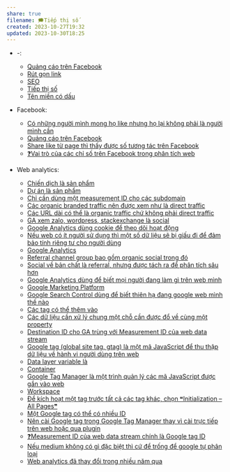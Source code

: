 ```yaml
---
share: true
filename: 🗯️Tiếp thị số
created: 2023-10-27T19:32
updated: 2023-10-30T18:25
---
```


- \-: 
    - [Quảng cáo trên Facebook](./Qu%E1%BA%A3ng%20c%C3%A1o%20tr%C3%AAn%20Facebook.md)
    - [Rút gọn link](./R%C3%BAt%20g%E1%BB%8Dn%20link.md)
    - [SEO](./SEO.md)
    - [Tiếp thị số](./Ti%E1%BA%BFp%20th%E1%BB%8B%20s%E1%BB%91.md)
    - [Tên miền có dấu](./T%C3%AAn%20mi%E1%BB%81n%20c%C3%B3%20d%E1%BA%A5u.md)

- Facebook: 
    - [Có những người mình mong họ like nhưng họ lại không phải là người mình cần](./Facebook/C%C3%B3%20nh%E1%BB%AFng%20ng%C6%B0%E1%BB%9Di%20m%C3%ACnh%20mong%20h%E1%BB%8D%20like%20nh%C6%B0ng%20h%E1%BB%8D%20l%E1%BA%A1i%20kh%C3%B4ng%20ph%E1%BA%A3i%20l%C3%A0%20ng%C6%B0%E1%BB%9Di%20m%C3%ACnh%20c%E1%BA%A7n.md)
    - [Quảng cáo trên Facebook](./Facebook/Qu%E1%BA%A3ng%20c%C3%A1o%20tr%C3%AAn%20Facebook.md)
    - [Share like từ page thì thấy được số tương tác trên Facebook](./Facebook/Share%20like%20t%E1%BB%AB%20page%20th%C3%AC%20th%E1%BA%A5y%20%C4%91%C6%B0%E1%BB%A3c%20s%E1%BB%91%20t%C6%B0%C6%A1ng%20t%C3%A1c%20tr%C3%AAn%20Facebook.md)
    - [❓Vai trò của các chỉ số trên Facebook trong phân tích web](./Facebook/%E2%9D%93Vai%20tr%C3%B2%20c%E1%BB%A7a%20c%C3%A1c%20ch%E1%BB%89%20s%E1%BB%91%20tr%C3%AAn%20Facebook%20trong%20ph%C3%A2n%20t%C3%ADch%20web.md)

- Web analytics: 
    - [Chiến dịch là sản phẩm](./Web%20analytics/Chi%E1%BA%BFn%20d%E1%BB%8Bch%20l%C3%A0%20s%E1%BA%A3n%20ph%E1%BA%A9m.md)
    - [Dự án là sản phẩm](./Web%20analytics/D%E1%BB%B1%20%C3%A1n%20l%C3%A0%20s%E1%BA%A3n%20ph%E1%BA%A9m.md)
    - [Chỉ cần dùng một measurement ID cho các subdomain](./Web%20analytics/Google%20Analytics/Ch%E1%BB%89%20c%E1%BA%A7n%20d%C3%B9ng%20m%E1%BB%99t%20measurement%20ID%20cho%20c%C3%A1c%20subdomain.md)
    - [Các organic branded traffic nên được xem như là direct traffic](./Web%20analytics/Google%20Analytics/C%C3%A1c%20organic%20branded%20traffic%20n%C3%AAn%20%C4%91%C6%B0%E1%BB%A3c%20xem%20nh%C6%B0%20l%C3%A0%20direct%20traffic.md)
    - [Các URL dài có thể là organic traffic chứ không phải direct traffic](./Web%20analytics/Google%20Analytics/C%C3%A1c%20URL%20d%C3%A0i%20c%C3%B3%20th%E1%BB%83%20l%C3%A0%20organic%20traffic%20ch%E1%BB%A9%20kh%C3%B4ng%20ph%E1%BA%A3i%20direct%20traffic.md)
    - [GA xem zalo, wordpress, stackexchange là social](./Web%20analytics/Google%20Analytics/GA%20xem%20zalo,%20wordpress,%20stackexchange%20l%C3%A0%20social.md)
    - [Google Analytics dùng cookie để theo dõi hoạt động](./Web%20analytics/Google%20Analytics/Google%20Analytics%20d%C3%B9ng%20cookie%20%C4%91%E1%BB%83%20theo%20d%C3%B5i%20ho%E1%BA%A1t%20%C4%91%E1%BB%99ng.md)
    - [Nếu web có ít người sử dụng thì một số dữ liệu sẽ bị giấu đi để đảm bảo tính riêng tư cho người dùng](./Web%20analytics/Google%20Analytics/N%E1%BA%BFu%20web%20c%C3%B3%20%C3%ADt%20ng%C6%B0%E1%BB%9Di%20s%E1%BB%AD%20d%E1%BB%A5ng%20th%C3%AC%20m%E1%BB%99t%20s%E1%BB%91%20d%E1%BB%AF%20li%E1%BB%87u%20s%E1%BA%BD%20b%E1%BB%8B%20gi%E1%BA%A5u%20%C4%91i%20%C4%91%E1%BB%83%20%C4%91%E1%BA%A3m%20b%E1%BA%A3o%20t%C3%ADnh%20ri%C3%AAng%20t%C6%B0%20cho%20ng%C6%B0%E1%BB%9Di%20d%C3%B9ng.md)
    - [Google Analytics](./Web%20analytics/Google%20Analytics/index.md)
    - [Referral channel group bao gồm organic social trong đó](./Web%20analytics/Google%20Analytics/Referral%20channel%20group%20bao%20g%E1%BB%93m%20organic%20social%20trong%20%C4%91%C3%B3.md)
    - [Social về bản chất là referral, nhưng được tách ra để phân tích sâu hơn](./Web%20analytics/Google%20Analytics/Social%20v%E1%BB%81%20b%E1%BA%A3n%20ch%E1%BA%A5t%20l%C3%A0%20referral,%20nh%C6%B0ng%20%C4%91%C6%B0%E1%BB%A3c%20t%C3%A1ch%20ra%20%C4%91%E1%BB%83%20ph%C3%A2n%20t%C3%ADch%20s%C3%A2u%20h%C6%A1n.md)
    - [Google Analytics dùng để biết mọi người đang làm gì trên web mình](./Web%20analytics/Google%20Analytics%20d%C3%B9ng%20%C4%91%E1%BB%83%20bi%E1%BA%BFt%20m%E1%BB%8Di%20ng%C6%B0%E1%BB%9Di%20%C4%91ang%20l%C3%A0m%20g%C3%AC%20tr%C3%AAn%20web%20m%C3%ACnh.md)
    - [Google Marketing Platform](./Web%20analytics/Google%20Marketing%20Platform.md)
    - [Google Search Control dùng để biết thiên hạ đang google web mình thế nào](./Web%20analytics/Google%20Search%20Control%20d%C3%B9ng%20%C4%91%E1%BB%83%20bi%E1%BA%BFt%20thi%C3%AAn%20h%E1%BA%A1%20%C4%91ang%20google%20web%20m%C3%ACnh%20th%E1%BA%BF%20n%C3%A0o.md)
    - [Các tag có thể thêm vào](./Web%20analytics/G%E1%BA%AFn%20tag/C%C3%A1c%20tag%20c%C3%B3%20th%E1%BB%83%20th%C3%AAm%20v%C3%A0o.md)
    - [Các dữ liệu cần xử lý chung một chỗ cần được đổ về cùng một property](./Web%20analytics/G%E1%BA%AFn%20tag/C%C3%A1c%20d%E1%BB%AF%20li%E1%BB%87u%20c%E1%BA%A7n%20x%E1%BB%AD%20l%C3%BD%20chung%20m%E1%BB%99t%20ch%E1%BB%97%20c%E1%BA%A7n%20%C4%91%C6%B0%E1%BB%A3c%20%C4%91%E1%BB%95%20v%E1%BB%81%20c%C3%B9ng%20m%E1%BB%99t%20property.md)
    - [Destination ID cho GA trùng với Measurement ID của web data stream](./Web%20analytics/G%E1%BA%AFn%20tag/Destination%20ID%20cho%20GA%20tr%C3%B9ng%20v%E1%BB%9Bi%20Measurement%20ID%20c%E1%BB%A7a%20web%20data%20stream.md)
    - [Google tag (global site tag, gtag) là một mã JavaScript để thu thập dữ liệu về hành vi người dùng trên web](./Web%20analytics/G%E1%BA%AFn%20tag/Google%20tag%20(global%20site%20tag,%20gtag)%20l%C3%A0%20m%E1%BB%99t%20m%C3%A3%20JavaScript%20%C4%91%E1%BB%83%20thu%20th%E1%BA%ADp%20d%E1%BB%AF%20li%E1%BB%87u%20v%E1%BB%81%20h%C3%A0nh%20vi%20ng%C6%B0%E1%BB%9Di%20d%C3%B9ng%20tr%C3%AAn%20web.md)
    - [Data layer variable là](./Web%20analytics/G%E1%BA%AFn%20tag/Google%20Tag%20Manager/Data%20layer%20variable%20l%C3%A0.md)
    - [Container](./Web%20analytics/G%E1%BA%AFn%20tag/Google%20Tag%20Manager/Container.md)
    - [Google Tag Manager là một trình quản lý các mã JavaScript được gắn vào web](./Web%20analytics/G%E1%BA%AFn%20tag/Google%20Tag%20Manager/Google%20Tag%20Manager%20l%C3%A0%20m%E1%BB%99t%20tr%C3%ACnh%20qu%E1%BA%A3n%20l%C3%BD%20c%C3%A1c%20m%C3%A3%20JavaScript%20%C4%91%C6%B0%E1%BB%A3c%20g%E1%BA%AFn%20v%C3%A0o%20web.md)
    - [Workspace](./Web%20analytics/G%E1%BA%AFn%20tag/Google%20Tag%20Manager/Workspace.md)
    - [Để kích hoạt một tag trước tất cả các tag khác, chọn ❝Initialization – All Pages❞](./Web%20analytics/G%E1%BA%AFn%20tag/Google%20Tag%20Manager/%C4%90%E1%BB%83%20k%C3%ADch%20ho%E1%BA%A1t%20m%E1%BB%99t%20tag%20tr%C6%B0%E1%BB%9Bc%20t%E1%BA%A5t%20c%E1%BA%A3%20c%C3%A1c%20tag%20kh%C3%A1c,%20ch%E1%BB%8Dn%20%E2%9D%9DInitialization%20%E2%80%93%20All%20Pages%E2%9D%9E.md)
    - [Một Google tag có thể có nhiều ID](./Web%20analytics/G%E1%BA%AFn%20tag/M%E1%BB%99t%20Google%20tag%20c%C3%B3%20th%E1%BB%83%20c%C3%B3%20nhi%E1%BB%81u%20ID.md)
    - [Nên cài Google tag trong Google Tag Manager thay vì cài trực tiếp trên web hoặc qua plugin](./Web%20analytics/G%E1%BA%AFn%20tag/N%C3%AAn%20c%C3%A0i%20Google%20tag%20trong%20Google%20Tag%20Manager%20thay%20v%C3%AC%20c%C3%A0i%20tr%E1%BB%B1c%20ti%E1%BA%BFp%20tr%C3%AAn%20web%20ho%E1%BA%B7c%20qua%20plugin.md)
    - [❓Measurement ID của web data stream chính là Google tag ID](./Web%20analytics/G%E1%BA%AFn%20tag/%E2%9D%93Measurement%20ID%20c%E1%BB%A7a%20web%20data%20stream%20ch%C3%ADnh%20l%C3%A0%20Google%20tag%20ID.md)
    - [Nếu medium không có gì đặc biệt thì cứ để trống để google tự phân loại](./Web%20analytics/URL%20builder/N%E1%BA%BFu%20medium%20kh%C3%B4ng%20c%C3%B3%20g%C3%AC%20%C4%91%E1%BA%B7c%20bi%E1%BB%87t%20th%C3%AC%20c%E1%BB%A9%20%C4%91%E1%BB%83%20tr%E1%BB%91ng%20%C4%91%E1%BB%83%20google%20t%E1%BB%B1%20ph%C3%A2n%20lo%E1%BA%A1i.md)
    - [Web analytics đã thay đổi trong nhiều năm qua](./Web%20analytics/Web%20analytics%20%C4%91%C3%A3%20thay%20%C4%91%E1%BB%95i%20trong%20nhi%E1%BB%81u%20n%C4%83m%20qua.md)


